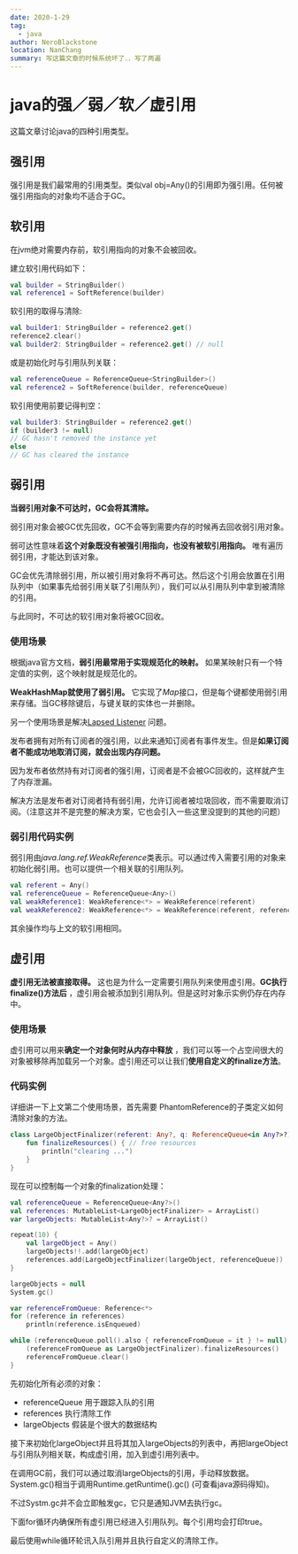 ```yaml
---
date: 2020-1-29
tag: 
  - java
author: NeroBlackstone
location: NanChang
summary: 写这篇文章的时候系统坏了．．写了两遍
---
```


# java的强／弱／软／虚引用

这篇文章讨论java的四种引用类型。

## 强引用

强引用是我们最常用的引用类型。类似val obj=Any()的引用即为强引用。任何被强引用指向的对象均不适合于GC。

## 软引用

在jvm绝对需要内存前，软引用指向的对象不会被回收。

建立软引用代码如下：

``` kotlin
val builder = StringBuilder()
val reference1 = SoftReference(builder)
```

软引用的取得与清除:

``` kotlin
val builder1: StringBuilder = reference2.get()
reference2.clear()
val builder2: StringBuilder = reference2.get() // null
```

或是初始化时与引用队列关联：

``` kotlin
val referenceQueue = ReferenceQueue<StringBuilder>()
val reference2 = SoftReference(builder, referenceQueue)
```

软引用使用前要记得判空：

``` kotlin
val builder3: StringBuilder = reference2.get()
if (builder3 != null) 
// GC hasn't removed the instance yet
else 
// GC has cleared the instance
```

## 弱引用

**当弱引用对象不可达时，GC会将其清除。**

弱引用对象会被GC优先回收，GC不会等到需要内存的时候再去回收弱引用对象。

弱可达性意味着**这个对象既没有被强引用指向，也没有被软引用指向。** 唯有遍历弱引用，才能达到该对象。

GC会优先清除弱引用，所以被引用对象将不再可达。然后这个引用会放置在引用队列中（如果事先给弱引用关联了引用队列），我们可以从引用队列中拿到被清除的引用。

与此同时，不可达的软引用对象将被GC回收。

### 使用场景

根据java官方文档，**弱引用最常用于实现规范化的映射。** 如果某映射只有一个特定值的实例，这个映射就是规范化的。

**WeakHashMap就使用了弱引用。** 它实现了*Map*接口，但是每个键都使用弱引用来存储。当GC移除键后，与键关联的实体也一并删除。

另一个使用场景是解决[Lapsed Listener](https://en.wikipedia.org/wiki/Lapsed_listener_problem) 问题。

发布者拥有对所有订阅者的强引用，以此来通知订阅者有事件发生。但是**如果订阅者不能成功地取消订阅，就会出现内存问题。**

因为发布者依然持有对订阅者的强引用，订阅者是不会被GC回收的，这样就产生了内存泄漏。

解决方法是发布者对订阅者持有弱引用，允许订阅者被垃圾回收，而不需要取消订阅。（注意这并不是完整的解决方案，它也会引入一些这里没提到的其他的问题）

### 弱引用代码实例

弱引用由*java.lang.ref.WeakReference*类表示。可以通过传入需要引用的对象来初始化弱引用。也可以提供一个相关联的引用队列。

``` kotlin
val referent = Any()
val referenceQueue = ReferenceQueue<Any>()
val weakReference1: WeakReference<*> = WeakReference(referent)
val weakReference2: WeakReference<*> = WeakReference(referent, referenceQueue)
```

其余操作均与上文的软引用相同。

## 虚引用

**虚引用无法被直接取得。** 这也是为什么一定需要引用队列来使用虚引用。**GC执行finalize()方法后** ，虚引用会被添加到引用队列。但是这时对象示实例仍存在内存中。

### 使用场景

虚引用可以用来**确定一个对象何时从内存中释放** ，我们可以等一个占空间很大的对象被移除再加载另一个对象。虚引用还可以让我们**使用自定义的finalize方法**。

### 代码实例

详细讲一下上文第二个使用场景，首先需要 PhantomReference的子类定义如何清除对象的方法。

``` kotlin
class LargeObjectFinalizer(referent: Any?, q: ReferenceQueue<in Any?>?) : PhantomReference<Any?>(referent, q) {
    fun finalizeResources() { // free resources
        println("clearing ...")
    }
}
```

现在可以控制每一个对象的finalization处理：

``` kotlin
val referenceQueue = ReferenceQueue<Any?>()
val references: MutableList<LargeObjectFinalizer> = ArrayList()
var largeObjects: MutableList<Any?>? = ArrayList()

repeat(10) {
    val largeObject = Any()
    largeObjects!!.add(largeObject)
    references.add(LargeObjectFinalizer(largeObject, referenceQueue))
}

largeObjects = null
System.gc()

var referenceFromQueue: Reference<*>
for (reference in references) 
    println(reference.isEnqueued)

while (referenceQueue.poll().also { referenceFromQueue = it } != null) {
    (referenceFromQueue as LargeObjectFinalizer).finalizeResources()
    referenceFromQueue.clear()
}
```

先初始化所有必须的对象：
- referenceQueue 用于跟踪入队的引用
- references 执行清除工作
- largeObjects 假装是个很大的数据结构

接下来初始化largeObject并且将其加入largeObjects的列表中，再把largeObject与引用队列相关联，构成虚引用，加入到虚引用列表中。

在调用GC前，我们可以通过取消largeObjects的引用，手动释放数据。System.gc()相当于调用Runtime.getRuntime().gc() (可查看java源码得知)。

不过Systm.gc并不会立即触发gc，它只是通知JVM去执行gc。

下面for循环内确保所有虚引用已经进入引用队列。每个引用均会打印true。

最后使用while循环轮讯入队引用并且执行自定义的清除工作。